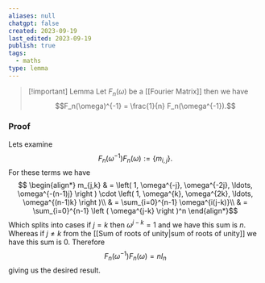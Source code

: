 ```yaml
---
aliases: null
chatgpt: false
created: 2023-09-19
last_edited: 2023-09-19
publish: true
tags:
  - maths
type: lemma
---
```


>[!important] Lemma
>Let $F_n(\omega)$ be a [[Fourier Matrix]] then we have
> $$F_n(\omega)^{-1} = \frac{1}{n} F_n(\omega^{-1}).$$
### Proof
Lets examine
$$F_n(\omega^{-1}) F_n(\omega) := \{m_{i,j}\}.$$
For these terms we have
$$ \begin{align*} m_{j,k} & = \left( 1, \omega^{-j}, \omega^{-2j}, \ldots, \omega^{-(n-1)j} \right ) \cdot \left( 1, \omega^{k}, \omega^{2k}, \ldots, \omega^{(n-1)k} \right )\\
& = \sum_{i=0}^{n-1} \omega^{i(j-k)}\\
& = \sum_{i=0}^{n-1} \left ( \omega^{j-k} \right )^n
\end{align*}$$
Which splits into cases if $j = k$ then $\omega^{j-k} = 1$ and we have this sum is $n$. Whereas if $j \not = k$ from the [[Sum of roots of unity|sum of roots of unity]] we have this sum is 0. Therefore
$$ F_n(\omega^{-1}) F_n(\omega) = n I_n$$
giving us the desired result.
